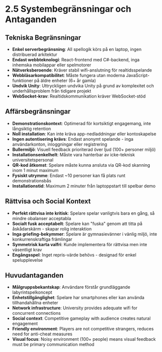 # 2.5 Systembegränsningar och Antaganden

## Tekniska Begränsningar
- **Enkel serverbegränsning**: All spellogik körs på en laptop, ingen distribuerad arkitektur
- **Endast webbteknologi**: React-frontend med C#-backend, inga inhemska mobilappar eller spelmotorer
- **Nätverksberoende**: Kräver stabil wifi-anslutning för realtidsspelande
- **Webbläsarkompatibilitet**: Måste fungera utan moderna JavaScript-funktioner på äldre enheter (6+ år gamla)
- **Undvik Unity**: Uttryckligen undvika Unity på grund av komplexitet och underhållsproblem från tidigare projekt
- **WebSocket-krav**: Realtidskommunikation kräver WebSocket-stöd

## Affärsbegränsningar  
- **Demonstrationskontext**: Optimerad för kortsiktigt engagemang, inte långsiktig retention
- **Noll installation**: Kan inte kräva app-nedladdningar eller kontoskapelse
- **Ingen autentisering krävs**: Endast anonymt spelande - inga användarkonton, inloggningar eller registrering
- **Bullermiljö**: Visuell feedback prioriterad över ljud (100+ personer miljö)
- **Installationsenkelhelt**: Måste vara hanterbar av icke-teknisk universitetspersonal
- **QR-kod åtkomst**: Spelare måste kunna ansluta via QR-kod skanning inom 1 minut maximum
- **Fysiskt utrymme**: Endast ~10 personer kan få plats runt demonstrationsbås
- **Installationstid**: Maximum 2 minuter från laptoppstart till spelbar demo

## Rättvisa och Social Kontext
- **Perfekt rättvisa inte kritisk**: Spelare spelar vanligtvis bara en gång, så mindre obalanser acceptabla
- **Socialt fusk acceptabelt**: Spelare kan "fuska" genom att titta på åskådarskärm - skapar rolig interaktion
- **Inga griefing-bekymmer**: Spelare är gymnasievänner i vänlig miljö, inte konkurrenskraftiga främlingar
- **Symmetrisk karta valfri**: Kunde implementera för rättvisa men inte väsentligt krav
- **Engångsspel**: Inget repris-värde behövs - designad för enkel spelupplevelse

## Huvudantaganden
- **Målgruppsbekantskap**: Användare förstår grundläggande labyrintspelkoncept
- **Enhetstillgänglighet**: Spelare har smartphones eller kan använda tillhandahållna enheter  
- **Network infrastructure**: University provides adequate wifi for concurrent connections
- **Social context**: Competitive gameplay with audience creates natural engagement
- **Friendly environment**: Players are not competitive strangers, reduces need for anti-cheat measures
- **Visual focus**: Noisy environment (100+ people) means visual feedback must be primary communication method